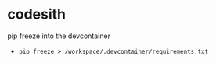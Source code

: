 # codesith

pip freeze into the devcontainer 

- ``pip freeze > /workspace/.devcontainer/requirements.txt``